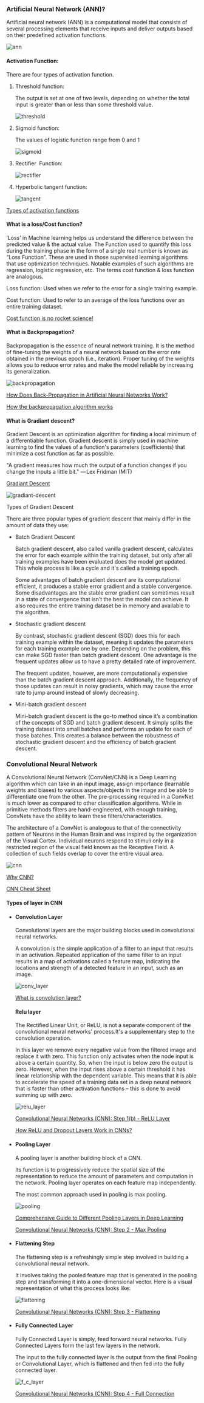 ### Artificial Neural Network (ANN)?

Artificial neural network (ANN) is a computational model that consists of several processing elements that receive inputs and deliver outputs based on their predefined activation functions.

![ann](./ann.jpg)

#### Activation Function:


There are four types of activation function.

1. Threshold function:

    The output is set at one of two levels, depending on whether the total input is greater than or less than some threshold value.

    ![threshold](./threshold.png)

2. Sigmoid function:

    The values of logistic function range from 0 and 1 

    ![sigmoid](./sigmoid.JPG)

3. Rectifier  Function:

    ![rectifier](./rectifier.jpg)

4. Hyperbolic tangent function:

    ![tangent](./tangent.jpg)

[Types of activation functions][1]

[1]:https://www.v7labs.com/blog/neural-networks-activation-functions "activation functions"

#### What is a loss/Cost function?


‘Loss’ in Machine learning helps us understand the difference between the predicted value & the actual value. The Function used to quantify this loss during the training phase in the form of a single real number is known as “Loss Function”. These are used in those supervised learning algorithms that use optimization techniques. Notable examples of such algorithms are regression, logistic regression, etc. The terms cost function & loss function are analogous.


Loss function:  Used when we refer to the error for a single training example.

Cost function: Used to refer to an average of the loss functions over an entire training dataset.

[Cost function is no rocket science!][2]

[2]:https://www.analyticsvidhya.com/blog/2021/02/cost-function-is-no-rocket-science/

#### What is Backpropagation?

Backpropagation is the essence of neural network training. It is the method of fine-tuning the weights of a neural network based on the error rate obtained in the previous epoch (i.e., iteration). Proper tuning of the weights allows you to reduce error rates and make the model reliable by increasing its generalization.

![backpropagation](./backpropagation.jpg)

[How Does Back-Propagation in Artificial Neural Networks Work?][3]

[How the backpropagation algorithm works][4]

[3]:https://towardsdatascience.com/how-does-back-propagation-in-artificial-neural-networks-work-c7cad873ea7
[4]:http://neuralnetworksanddeeplearning.com/chap2.html

#### What is Gradiant descent?

Gradient Descent is an optimization algorithm for finding a local minimum of a differentiable function. Gradient descent is simply used in machine learning to find the values of a function's parameters (coefficients) that minimize a cost function as far as possible.


"A gradient measures how much the output of a function changes if you change the inputs a little bit." — Lex Fridman (MIT)

[Gradiant Descent][5]

[5]:https://builtin.com/data-science/gradient-descent

![gradiant-descent](./gradiant-descent.jpg)

Types of Gradient Descent

There are three popular types of gradient descent that mainly differ in the amount of data they use: 


* Batch Gradient Descent

    Batch gradient descent, also called vanilla gradient descent, calculates the error for each example within the training dataset, but only after all training examples have been evaluated does the model get updated. This whole process is like a cycle and it's called a training epoch.


    Some advantages of batch gradient descent are its computational efficient, it produces a stable error gradient and a stable convergence. Some disadvantages are the stable error gradient can sometimes result in a state of convergence that isn’t the best the model can achieve. It also requires the entire training dataset be in memory and available to the algorithm.


* Stochastic gradient descent

    By contrast, stochastic gradient descent (SGD) does this for each training example within the dataset, meaning it updates the parameters for each training example one by one. Depending on the problem, this can make SGD faster than batch gradient descent. One advantage is the frequent updates allow us to have a pretty detailed rate of improvement.


    The frequent updates, however, are more computationally expensive than the batch gradient descent approach. Additionally, the frequency of those updates can result in noisy gradients, which may cause the error rate to jump around instead of slowly decreasing.


* Mini-batch gradient descent

    Mini-batch gradient descent is the go-to method since it’s a combination of the concepts of SGD and batch gradient descent. It simply splits the training dataset into small batches and performs an update for each of those batches. This creates a balance between the robustness of stochastic gradient descent and the efficiency of batch gradient descent.


### Convolutional Neural Network

A Convolutional Neural Network (ConvNet/CNN) is a Deep Learning algorithm which can take in an input image, assign importance (learnable weights and biases) to various aspects/objects in the image and be able to differentiate one from the other. The pre-processing required in a ConvNet is much lower as compared to other classification algorithms. While in primitive methods filters are hand-engineered, with enough training, ConvNets have the ability to learn these filters/characteristics.

The architecture of a ConvNet is analogous to that of the connectivity pattern of Neurons in the Human Brain and was inspired by the organization of the Visual Cortex. Individual neurons respond to stimuli only in a restricted region of the visual field known as the Receptive Field. A collection of such fields overlap to cover the entire visual area.

![cnn](./cnn.jpg)

[Why CNN?][7]

[CNN Cheat Sheet][6]

[6]:https://stanford.edu/~shervine/teaching/cs-230/cheatsheet-convolutional-neural-networks "cnn cheat sheet"
[7]:https://towardsdatascience.com/simple-introduction-to-convolutional-neural-networks-cdf8d3077bac "why cnn?"

#### Types of layer in CNN

* #### Convolution Layer

    Convolutional layers are the major building blocks used in convolutional neural networks.

    A convolution is the simple application of a filter to an input that results in an activation. Repeated application of the same filter to an input results in a map of activations called a feature map, indicating the locations and strength of a detected feature in an input, such as an image.

    ![conv_layer](./conv_layer.jpg)

    [What is convolution layer?][8]

    [8]:https://analyticsindiamag.com/what-is-a-convolutional-layer/ "What is convolution layer?"

    #### Relu layer

    The Rectified Linear Unit, or ReLU, is not a separate component of the convolutional neural networks' process.It's a supplementary step to the convolution operation.

    In this layer we remove every negative value from the filtered image and replace it with zero. This function only activates when the node input is above a certain quantity. So, when the input is below zero the output is zero. However, when the input rises above a certain threshold it has linear relationship with the dependent variable. This means that it is able to accelerate the speed of a training data set in a deep neural network that is faster than other activation functions – this is done to avoid summing up with zero.

    ![relu_layer](./relu_layer.jpg)

    [Convolutional Neural Networks (CNN): Step 1(b) - ReLU Layer][9]

    [9]:https://www.superdatascience.com/blogs/convolutional-neural-networks-cnn-step-1b-relu-layer "relu layer1"

    [How ReLU and Dropout Layers Work in CNNs?][10]

    [10]:https://www.baeldung.com/cs/ml-relu-dropout-layers "relu_layer2"

* #### Pooling Layer
    A pooling layer is another building block of a CNN.

    Its function is to progressively reduce the spatial size of the representation to reduce the amount of parameters and computation in the network. Pooling layer operates on each feature map independently.

    The most common approach used in pooling is max pooling.

    ![pooling](./pooling.jpg)

    [Comprehensive Guide to Different Pooling Layers in Deep Learning][11]

    [Convolutional Neural Networks (CNN): Step 2 - Max Pooling][12]

    [11]:https://analyticsindiamag.com/comprehensive-guide-to-different-pooling-layers-in-deep-learning/ "pooling1"
    [12]:https://www.superdatascience.com/blogs/convolutional-neural-networks-cnn-step-2-max-pooling/ "pooling2"

* #### Flattening Step
    The flattening step is a refreshingly simple step involved in building a convolutional neural network.

    It involves taking the pooled feature map that is generated in the pooling step and transforming it into a one-dimensional vector. Here is a visual representation of what this process looks like:

    ![flattening](./flattening.jpg)

    [Convolutional Neural Networks (CNN): Step 3 - Flattening][13]

    [13]:https://www.superdatascience.com/blogs/convolutional-neural-networks-cnn-step-3-flattening "flattening"

* #### Fully Connected Layer

    Fully Connected Layer is simply, feed forward neural networks. Fully Connected Layers form the last few layers in the network.

    The input to the fully connected layer is the output from the final Pooling or Convolutional Layer, which is flattened and then fed into the fully connected layer.

    ![f_c_layer](./f_c_layer.jpg)

    [Convolutional Neural Networks (CNN): Step 4 - Full Connection][14]

    [14]:https://www.superdatascience.com/blogs/convolutional-neural-networks-cnn-step-4-full-connection "f_c_layer"

    


